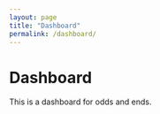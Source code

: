 ```yaml
---
layout: page
title: "Dashboard"
permalink: /dashboard/
---
```

# Dashboard

This is a dashboard for odds and ends.
